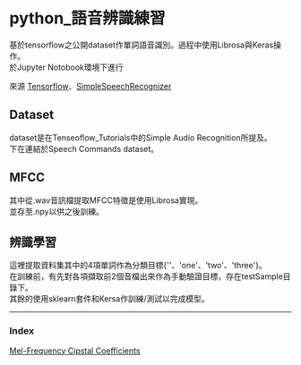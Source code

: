 # python_語音辨識練習
基於tensorflow之公開dataset作單詞語音識別。過程中使用Librosa與Keras操作。  
於Jupyter Notobook環境下進行

來源 [Tensorflow](https://www.tensorflow.org/tutorials/sequences/audio_recognition#tensorboard "Simple Audio Recognition")、[SimpleSpeechRecognizer](https://github.com/manashmndl/DeadSimpleSpeechRecognizer "git")

## Dataset
dataset是在Tenseoflow_Tutorials中的Simple Audio Recognition所提及。  
下在連結於Speech Commands dataset。

## MFCC
其中從.wav音訊檔提取MFCC特徵是使用Librosa實現。  
並存至.npy以供之後訓練。

## 辨識學習
這裡提取資料集其中的4項單詞作為分類目標{''、'one'、'two'、'three'}。  
在訓練前，有先對各項擷取前2個音檔出來作為手動驗證目標，存在testSample目錄下。  
其餘的使用sklearn套件和Kersa作訓練/測試以完成模型。

---
### Index
[Mel-Frequency Cipstal Coefficients](https://zh.wikipedia.org/wiki/%E6%A2%85%E7%88%BE%E5%80%92%E9%A0%BB%E8%AD%9C "MFCC")
